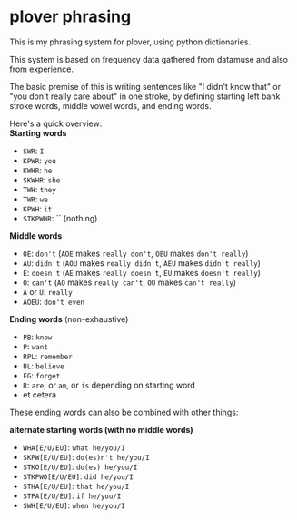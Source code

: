 # plover phrasing
This is my phrasing system for plover, using python dictionaries.

This system is based on frequency data gathered from datamuse and also from experience.

The basic premise of this is writing sentences like "I didn't know that" or "you don't really care about" in one stroke, by defining starting left bank stroke words, middle vowel words, and ending words.

Here's a quick overview:  
**Starting words**  
- `SWR`: `I`
- `KPWR`: `you`
- `KWHR`: `he`
- `SKWHR`: `she`
- `TWH`: `they`
- `TWR`: `we`
- `KPWH`: `it`
- `STKPWHR`: `` (nothing)

**Middle words**  
- `OE`: `don't` (`AOE` makes `really don't`, `OEU` makes `don't really`)
- `AU`: `didn't` (`AOU` makes `really didn't`, `AEU` makes `didn't really`)
- `E`: `doesn't` (`AE` makes `really doesn't`, `EU` makes `doesn't really`)
- `O`: `can't` (`AO` makes `really can't`, `OU` makes `can't really`)
- `A` or `U`: `really`
- `AOEU`: `don't even`

**Ending words** (non-exhaustive)  
- `PB`: `know`
- `P`: `want`
- `RPL`: `remember`
- `BL`: `believe`
- `FG`: `forget`
- `R`: `are`, or `am`, or `is` depending on starting word
- et cetera


These ending words can also be combined with other things:

**alternate starting words (with no middle words)**
- `WHA[E/U/EU]`: `what he/you/I`
- `SKPW[E/U/EU]`: `do(es)n't he/you/I`
- `STKO[E/U/EU]`: `do(es) he/you/I`
- `STKPWO[E/U/EU]`: `did he/you/I`
- `STHA[E/U/EU]`: `that he/you/I`
- `STPA[E/U/EU]`: `if he/you/I`
- `SWH[E/U/EU]`: `when he/you/I`
